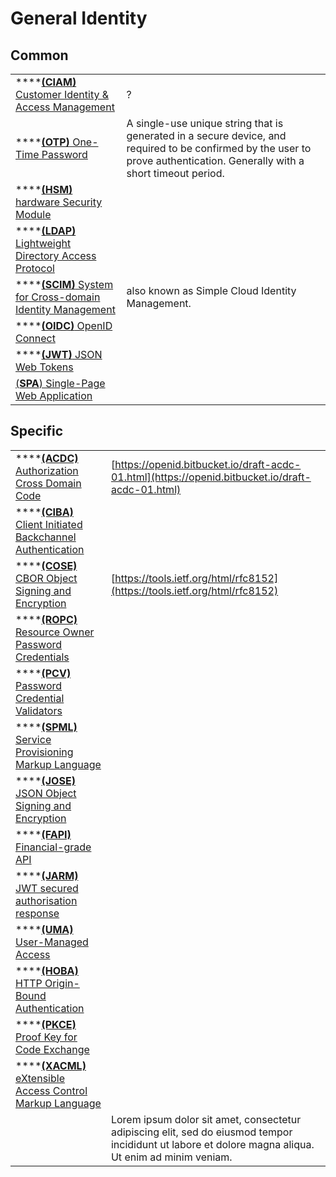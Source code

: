# General Identity

## Common

|  |  |
| :--- | :--- |
| \*\*\*\*[**\(CIAM\)** Customer Identity & Access Management](../pages/general/ciam-customer-identity-and-access-management.md) | ? |
| \*\*\*\*[**\(OTP\)** One-Time Password](../pages/general/otp-one-time-password.md) | A single-use unique string that is generated in a secure device, and required to be confirmed by the user to prove authentication. Generally with a short timeout period. |
| \*\*\*\*[**\(HSM\)** hardware Security Module](../pages/general/hsm-hardware-security-module.md) |  |
| \*\*\*\*[**\(LDAP\)** Lightweight Directory Access Protocol](../pages/general/ldap-lightweight-directory-access-protocol.md) |  |
| \*\*\*\*[**\(SCIM\)** System for Cross-domain Identity Management](../pages/general/scim-system-for-cross-domain-identity-management.md) | also known as Simple Cloud Identity Management. |
| \*\*\*\*[**\(OIDC\)** OpenID Connect](../pages/general/oidc-openid-connect.md) |  |
| \*\*\*\*[**\(JWT\)** JSON Web Tokens](../pages/general/jwt-json-web-tokens.md) |  |
| [\(**SPA**\) Single-Page Web Application](../pages/general/spa-single-page-web-application.md) |  |

## Specific

|  |  |
| :--- | :--- |
| \*\*\*\*[**\(ACDC\)** Authorization Cross Domain Code](../pages/general/acdc-authorization-cross-domain-code.md) | [https://openid.bitbucket.io/draft-acdc-01.html](https://openid.bitbucket.io/draft-acdc-01.html) |
| \*\*\*\*[**\(CIBA\)** Client Initiated Backchannel Authentication](../pages/general/ciba-client-initiated-backchannel-authentication.md) |  |
| \*\*\*\*[**\(COSE\)** CBOR Object Signing and Encryption](../pages/general/cose-cbor-object-signing-and-encryption.md) | [https://tools.ietf.org/html/rfc8152](https://tools.ietf.org/html/rfc8152) |
| \*\*\*\*[**\(ROPC\)** Resource Owner Password Credentials](../pages/general/ropc-resource-owner-password-credentials.md) |  |
| \*\*\*\*[**\(PCV\)** Password Credential Validators](../pages/general/pcv-password-credential-validators.md) |  |
| \*\*\*\*[**\(SPML\)** Service Provisioning Markup Language](../pages/general/spml-service-provisioning-markup-language.md) |  |
| \*\*\*\*[**\(JOSE\)** JSON Object Signing and Encryption](../pages/general/jose-json-object-signing-and-encryption.md) |  |
| \*\*\*\*[**\(FAPI\)** Financial-grade API](../pages/general/fapi-financial-grade-api.md) |  |
| \*\*\*\*[**\(JARM\)** JWT secured authorisation response](../pages/general/jarm-jwt-secured-authorisation-response.md) |  |
| \*\*\*\*[**\(UMA\)** User-Managed Access](../pages/general/uma-user-managed-access.md) |  |
| \*\*\*\*[**\(HOBA\)** HTTP Origin-Bound Authentication](../pages/general/hoba-http-origin-bound-authentication.md) |  |
| \*\*\*\*[**\(PKCE\)** Proof Key for Code Exchange](../pages/general/pkce-proof-key-for-code-exchange.md) |  |
| \*\*\*\*[**\(XACML\)** eXtensible Access Control Markup Language](../pages/general/xacml-extensible-access-control-markup-language.md) |  |
|  | Lorem ipsum dolor sit amet, consectetur adipiscing elit, sed do eiusmod tempor incididunt ut labore et dolore magna aliqua. Ut enim ad minim veniam. |

